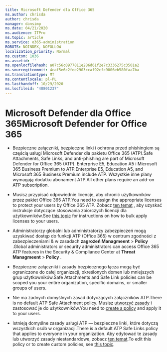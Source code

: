 ```yaml
---
title: Microsoft Defender dla Office 365
ms.author: chrisda
author: chrisda
manager: dansimp
ms.date: 04/21/2020
ms.audience: ITPro
ms.topic: article
ms.service: o365-administration
ROBOTS: NOINDEX, NOFOLLOW
localization_priority: Normal
ms.custom: 1036
ms.assetid: ''
ms.openlocfilehash: a07c56c0977811e286d61f2e7c3336275c3501a2
ms.sourcegitcommit: 4caf5e6c2fee2903ccaf92cfc9006eb580faa7ba
ms.translationtype: MT
ms.contentlocale: pl-PL
ms.lasthandoff: 10/29/2020
ms.locfileid: "48801237"
---
```

# <a name="microsoft-defender-for-office-365"></a><span data-ttu-id="02403-102">Microsoft Defender dla Office 365</span><span class="sxs-lookup"><span data-stu-id="02403-102">Microsoft Defender for Office 365</span></span>

- <span data-ttu-id="02403-103">Bezpieczne załączniki, bezpieczne linki i ochrona przed phishingiem są częścią usługi Microsoft Defender dla pakietu Office 365 (ATP).</span><span class="sxs-lookup"><span data-stu-id="02403-103">Safe Attachments, Safe Links, and anti-phishing are part of Microsoft Defender for Office 365 (ATP).</span></span> <span data-ttu-id="02403-104">Enterprise E5, Education A5 i Microsoft 365 Business Premium to ATP.</span><span class="sxs-lookup"><span data-stu-id="02403-104">Enterprise E5, Education A5, and Microsoft 365 Business Premium include ATP.</span></span> <span data-ttu-id="02403-105">Wszystkie inne plany wymagają dodatku abonament ATP.</span><span class="sxs-lookup"><span data-stu-id="02403-105">All other plans require an add-on ATP subscription.</span></span>

- <span data-ttu-id="02403-106">Musisz przypisać odpowiednie licencje, aby chronić użytkowników przez pakiet Office 365 ATP.</span><span class="sxs-lookup"><span data-stu-id="02403-106">You need to assign the appropriate licenses to protect your users by Office 365 ATP.</span></span> <span data-ttu-id="02403-107">Zobacz [ten temat](https://docs.microsoft.com/microsoft-365/admin/add-users/add-users) , aby uzyskać instrukcje dotyczące stosowania zbiorczych licencji dla użytkowników.</span><span class="sxs-lookup"><span data-stu-id="02403-107">See [this topic](https://docs.microsoft.com/microsoft-365/admin/add-users/add-users) for instructions on how to bulk apply licenses to your users.</span></span>

- <span data-ttu-id="02403-108">Administratorzy globalni lub administratorzy zabezpieczeń mogą uzyskiwać dostęp do funkcji ATP (Office 365) w centrum zgodności z zabezpieczeniami & w zasadach **zagrożeń Managmeent** \> **Policy** .</span><span class="sxs-lookup"><span data-stu-id="02403-108">Global administrators or security administrators can access Office 365 ATP features in the Security & Compliance Center at **Threat Managmeent** \> **Policy** .</span></span>

- <span data-ttu-id="02403-109">Bezpieczne załączniki i zasady bezpiecznego łącza mogą być ograniczone do całej organizacji, określonych domen lub mniejszych grup użytkowników.</span><span class="sxs-lookup"><span data-stu-id="02403-109">Safe Attachments and Safe Link policies can be scoped you your entire organization, specific domains, or smaller groups of users.</span></span>

- <span data-ttu-id="02403-110">Nie ma żadnych domyślnych zasad dotyczących załączników ATP.</span><span class="sxs-lookup"><span data-stu-id="02403-110">There is no default ATP Safe Attachment policy.</span></span> <span data-ttu-id="02403-111">Musisz [utworzyć zasady](https://docs.microsoft.com/microsoft-365/security/office-365-security/set-up-atp-safe-attachments-policies) i zastosować je do użytkowników.</span><span class="sxs-lookup"><span data-stu-id="02403-111">You need to [create a policy](https://docs.microsoft.com/microsoft-365/security/office-365-security/set-up-atp-safe-attachments-policies) and apply it to your users.</span></span>

- <span data-ttu-id="02403-112">Istnieją domyślne zasady usługi ATP — bezpieczne linki, które dotyczą wszystkich osób w organizacji.</span><span class="sxs-lookup"><span data-stu-id="02403-112">There is a default ATP Safe Links policy that applies to everyone in your organization.</span></span> <span data-ttu-id="02403-113">Aby edytować te zasady lub utworzyć zasady niestandardowe, zobacz [ten temat](https://docs.microsoft.com/microsoft-365/security/office-365-security/set-up-atp-safe-links-policies).</span><span class="sxs-lookup"><span data-stu-id="02403-113">To edit this policy or to create custom policies, see [this topic](https://docs.microsoft.com/microsoft-365/security/office-365-security/set-up-atp-safe-links-policies).</span></span>
